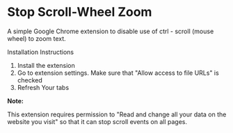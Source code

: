 Stop Scroll-Wheel Zoom
===

A simple Google Chrome extension to disable use of ctrl - scroll (mouse wheel) to zoom text.

Installation Instructions
1. Install the extension
2. Go to extension settings. Make sure that "Allow access to file URLs" is checked
3. Refresh Your tabs

**Note:**

This extension requires permission to "Read and change all your data on the website you visit" so that it can stop scroll events on all pages.
